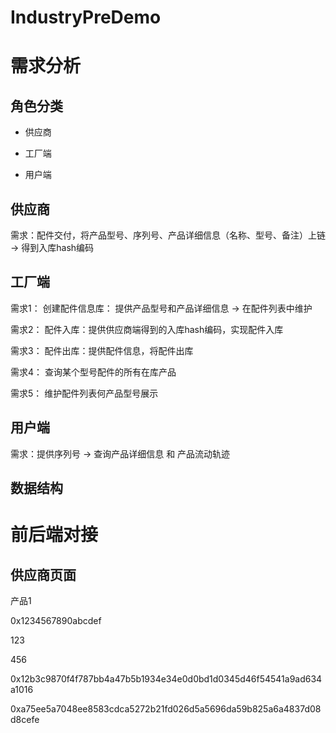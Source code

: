 # IndustryPreDemo

# 需求分析

## 角色分类

- 供应商

- 工厂端

- 用户端

## 供应商

需求：配件交付，将产品型号、序列号、产品详细信息（名称、型号、备注）上链 -> 得到入库hash编码

## 工厂端

需求1： 创建配件信息库： 提供产品型号和产品详细信息 -> 在配件列表中维护

需求2： 配件入库：提供供应商端得到的入库hash编码，实现配件入库

需求3： 配件出库：提供配件信息，将配件出库

需求4： 查询某个型号配件的所有在库产品

需求5： 维护配件列表何产品型号展示

## 用户端

需求：提供序列号 -> 查询产品详细信息 和 产品流动轨迹


## 数据结构


# 前后端对接

## 供应商页面

产品1

0x1234567890abcdef

123

456

0x12b3c9870f4f787bb4a47b5b1934e34e0d0bd1d0345d46f54541a9ad634a1016


0xa75ee5a7048ee8583cdca5272b21fd026d5a5696da59b825a6a4837d08d8cefe

